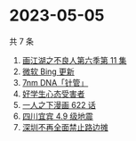 # 2023-05-05

共 7 条

<!-- BEGIN ZHIHUSEARCH -->
<!-- 最后更新时间 Fri May 05 2023 16:14:06 GMT+0800 (China Standard Time) -->
1. [画江湖之不良人第六季第 11 集](https://www.zhihu.com/search?q=画江湖之不良人第六季第%2011%20集)
1. [微软 Bing 更新](https://www.zhihu.com/search?q=微软%20Bing%20更新)
1. [7nm DNA「针管」](https://www.zhihu.com/search?q=7nm%20DNA「针管」)
1. [好学生心态受害者](https://www.zhihu.com/search?q=好学生心态受害者)
1. [一人之下漫画 622 话](https://www.zhihu.com/search?q=一人之下漫画%20622%20话)
1. [四川宜宾 4.9 级地震](https://www.zhihu.com/search?q=四川宜宾%204.9%20级地震)
1. [深圳不再全面禁止路边摊](https://www.zhihu.com/search?q=深圳不再全面禁止路边摊)
<!-- END ZHIHUSEARCH -->
